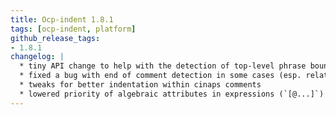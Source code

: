 ```yaml
---
title: Ocp-indent 1.8.1
tags: [ocp-indent, platform]
github_release_tags:
- 1.8.1
changelog: |
  * tiny API change to help with the detection of top-level phrase boundaries
  * fixed a bug with end of comment detection in some cases (esp. related to cinaps)
  * tweaks for better indentation within cinaps comments
  * lowered priority of algebraic attributes in expressions (`[@...]`) to better match the actual meaning.
---
```


